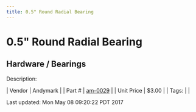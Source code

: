 ```yaml
---
title: 0.5" Round Radial Bearing
---
```


# 0.5" Round Radial Bearing
## Hardware / Bearings
Description: 	 

| Vendor | Andymark | 
| Part # | [am-0029](http://www.andymark.com/Bearings-s/239.htm) | 
| Unit Price | $3.00 | 
| Tags: |  | 

Last updated: Mon May 08 09:20:22 PDT 2017